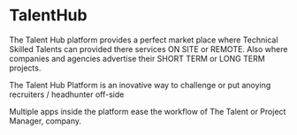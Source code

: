 # TalentHub

The Talent Hub platform provides a perfect market place where Technical Skilled Talents can provided there services ON SITE or REMOTE.
Also where companies and agencies advertise their SHORT TERM or LONG TERM projects.

The Talent Hub Platform is an inovative way to challenge or put anoying recruiters / headhunter off-side

Multiple apps inside the platform ease the workflow of The Talent or Project Manager, company.
